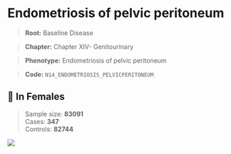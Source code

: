 # Endometriosis of pelvic peritoneum

> **Root:** Baseline Disease  

> **Chapter:** Chapter XIV- Genitourinary  

> **Phenotype:** Endometriosis of pelvic peritoneum  

> **Code:** `N14_ENDOMETRIOSIS_PELVICPERITONEUM`

## 👩 In Females  
> Sample size: **83091**  
> Cases: **347**  
> Controls: **82744**
<img src="/Disease/Figures/ALL/Baseline/N14_ENDOMETRIOSIS_PELVICPERITONEUM.png"/>
<CsvTable src="/Disease/Data/ALL/Baseline/LG_N14_ENDOMETRIOSIS_PELVICPERITONEUM.csv" label="🔍 View full results" />
